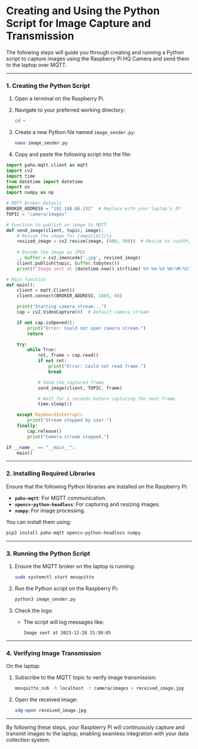 # **Creating and Using the Python Script for Image Capture and Transmission**

The following steps will guide you through creating and running a Python script to capture images using the Raspberry Pi HQ Camera and send them to the laptop over MQTT.

---

### **1. Creating the Python Script**

1. Open a terminal on the Raspberry Pi.
2. Navigate to your preferred working directory:
   ```bash
   cd ~
   ```
3. Create a new Python file named `image_sender.py`:
   ```bash
   nano image_sender.py
   ```

4. Copy and paste the following script into the file:

```python
import paho.mqtt.client as mqtt
import cv2
import time
from datetime import datetime
import os
import numpy as np

# MQTT Broker Details
BROKER_ADDRESS = "192.168.66.132"  # Replace with your laptop's IP
TOPIC = "camera/images"

# Function to publish an image to MQTT
def send_image(client, topic, image):
    # Resize the image for compatibility
    resized_image = cv2.resize(image, (480, 360))  # Resize to (width, height)
    
    # Encode the image as JPEG
    _, buffer = cv2.imencode('.jpg', resized_image)
    client.publish(topic, buffer.tobytes())
    print(f"Image sent at {datetime.now().strftime('%Y-%m-%d %H:%M:%S')}")

# Main function
def main():
    client = mqtt.Client()
    client.connect(BROKER_ADDRESS, 1883, 60)

    print("Starting camera stream...")
    cap = cv2.VideoCapture(0)  # Default camera stream

    if not cap.isOpened():
        print("Error: Could not open camera stream.")
        return

    try:
        while True:
            ret, frame = cap.read()
            if not ret:
                print("Error: Could not read frame.")
                break

            # Send the captured frame
            send_image(client, TOPIC, frame)

            # Wait for 2 seconds before capturing the next frame
            time.sleep(2)

    except KeyboardInterrupt:
        print("Stream stopped by user.")
    finally:
        cap.release()
        print("Camera stream stopped.")

if __name__ == "__main__":
    main()
```

---

### **2. Installing Required Libraries**

Ensure that the following Python libraries are installed on the Raspberry Pi:

- **`paho-mqtt`**: For MQTT communication.
- **`opencv-python-headless`**: For capturing and resizing images.
- **`numpy`**: For image processing.

You can install them using:
```bash
pip3 install paho-mqtt opencv-python-headless numpy
```

---

### **3. Running the Python Script**

1. Ensure the MQTT broker on the laptop is running:
   ```bash
   sudo systemctl start mosquitto
   ```

2. Run the Python script on the Raspberry Pi:
   ```bash
   python3 image_sender.py
   ```

3. Check the logs:
   - The script will log messages like:
     ```
     Image sent at 2023-12-28 15:30:45
     ```

---

### **4. Verifying Image Transmission**

On the laptop:
1. Subscribe to the MQTT topic to verify image transmission:
   ```bash
   mosquitto_sub -h localhost -t camera/images > received_image.jpg
   ```
2. Open the received image:
   ```bash
   xdg-open received_image.jpg
   ```

---

By following these steps, your Raspberry Pi will continuously capture and transmit images to the laptop, enabling seamless integration with your data collection system.

